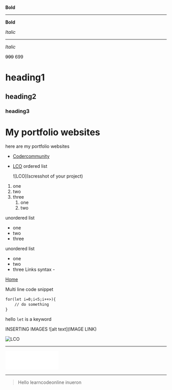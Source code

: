 **Bold**

---

**Bold**

_Italic_

---

_Italic_

~~999~~ 699

# heading1

## heading2

### heading3

# My portfolio websites

here are my portfolio websites

- [Codercommunity](web.codercommunity.io)
- [LCO](web.learncodeonline.in)
  ordered list

  ![LCO](scresshot of your project)

1. one
2. two
3. three
   1. one
   2. two

unordered list

- one
- two
- three

unordered list

- one
- two
- three
  Links
  syntax -[]()

[Home](https://google.com "google")

Multi line code snippet

```
for(let i=0;i<5;i++>){
    // do something
}
```

hello `let` is a keyword

INSERTING IMAGES
![alt text](IMAGE LINK)

![LCO](https://learncodeonline.in/mascot.png)

---

![LCO](./assets/white-logo.png)

---

> Hello learncodeonline inueron
